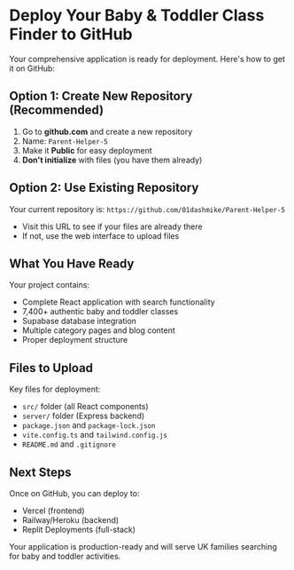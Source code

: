 # Deploy Your Baby & Toddler Class Finder to GitHub

Your comprehensive application is ready for deployment. Here's how to get it on GitHub:

## Option 1: Create New Repository (Recommended)

1. Go to **github.com** and create a new repository
2. Name: `Parent-Helper-5`
3. Make it **Public** for easy deployment
4. **Don't initialize** with files (you have them already)

## Option 2: Use Existing Repository

Your current repository is: `https://github.com/01dashmike/Parent-Helper-5`
- Visit this URL to see if your files are already there
- If not, use the web interface to upload files

## What You Have Ready

Your project contains:
- Complete React application with search functionality
- 7,400+ authentic baby and toddler classes
- Supabase database integration
- Multiple category pages and blog content
- Proper deployment structure

## Files to Upload

Key files for deployment:
- `src/` folder (all React components)
- `server/` folder (Express backend)
- `package.json` and `package-lock.json`
- `vite.config.ts` and `tailwind.config.js`
- `README.md` and `.gitignore`

## Next Steps

Once on GitHub, you can deploy to:
- Vercel (frontend)
- Railway/Heroku (backend)
- Replit Deployments (full-stack)

Your application is production-ready and will serve UK families searching for baby and toddler activities.
